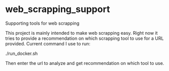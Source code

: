 # web_scrapping_support
Supporting tools for web scrapping

This project is mainly intended to make web scrapping easy. Right now it tries to provide a recommendation on which scrapping tool to use for a URL provided. Current command I use to run:

./run_docker.sh

Then enter the url to analyze and get recommendation on which tool to use.

